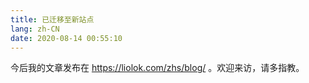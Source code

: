 ```yaml
---
title: 已迁移至新站点
lang: zh-CN
date: 2020-08-14 00:55:10
---
```


今后我的文章发布在 https://liolok.com/zhs/blog/ 。欢迎来访，请多指教。
